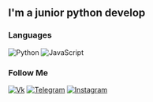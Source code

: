 ## I'm a junior python develop

### Languages
![Python](https://img.shields.io/badge/-Python-000?style=for-the-badge&logo=python)
![JavaScript](https://img.shields.io/badge/-JavaScript-000?style=for-the-badge&logo=JavaScript)

### Follow Me 
[![Vk](https://img.shields.io/badge/-Vk-000?style=for-the-badge&logo=vk)](https://vk.com/k9xta_boxing)
[![Telegram](https://img.shields.io/badge/-Telegram-000?style=for-the-badge&logo=Telegram)](https://t.me/xybyynka)
[![Instagram](https://img.shields.io/badge/-Instagram-000?style=for-the-badge&logo=Instagram)](https://instagram.com/_xybyyn?igshid=9pyq1al1ifxt)
